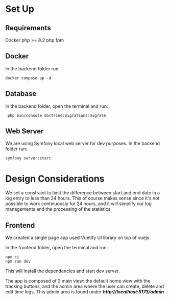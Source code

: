 # Set Up
## Requirements
Docker
php >= 8.2
php fpm

## Docker

In the backend folder run
```shell
docker compose up -d
```
## Database

In the backend folder, open the terminal and run:

```shell
 php bin/console doctrine:migrations:migrate 
```

## Web Server
We are using Symfony local web server for dev purposes. In the backend folder run:
```shell
symfony server:start
```

# Design Considerations

We set a constraint to limit the difference between start and end date in a log entry to less than 24 hours.
This of course makes sense since it's not possible to work continuously for 24 hours, and it will simplify our log managements
and the processing of the statistics

## Frontend
We created a single page app used Vuetify UI library on top of vuejs.

In the frontend folder, open the terminal and run:
````shell
npm ci
npm run dev
````
This will install the dependencies and start dev server.

The app is composed of 2 main view: the default home view with the tracking buttons, and the admin area where
the user can create, delete and edit time logs. This admin area is found under ***http://localhost:5173/admin***

